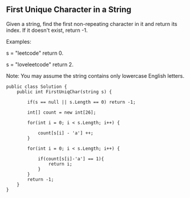 ## First Unique Character in a String

Given a string, find the first non-repeating character in it and return its index. If it doesn't exist, return -1.

Examples:

s = "leetcode"
return 0.

s = "loveleetcode"
return 2.
 

Note: You may assume the string contains only lowercase English letters.

```
public class Solution {
    public int FirstUniqChar(string s) {
        
        if(s == null || s.Length == 0) return -1;
        
        int[] count = new int[26];
        
        for(int i = 0; i < s.Length; i++) {
            
            count[s[i] - 'a'] ++;
        }
        
        for(int i = 0; i < s.Length; i++) {
            
            if(count[s[i]-'a'] == 1){
                return i;
            }
        }
        return -1;
    }
}
```
